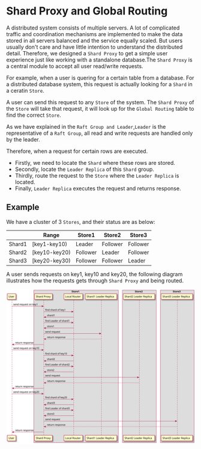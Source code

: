 # **Shard Proxy and Global Routing**

A distributed system consists of multiple servers. A lot of complicated traffic and coordination mechanisms are implemented to make the data stored in all servers balanced and the service equally scaled. But users usually don't care and have little intention to understand the distributed detail. Therefore, we designed a `Shard Proxy` to get a simple user experience just like working with a standalone database.The `Shard Proxy` is a central module to accept all user read/write requests. 

For example, when a user is quering for a certain table from a database. For a distributed database system, this request is actually looking for a `Shard` in a ceratin `Store`. 

A user can send this request to any `Store` of the system. The `Shard Proxy` of the `Store` will take that request, it will look up for the `Global Routing` table to find the correct `Store`. 

As we have explained in the `Raft Group and Leader`,`Leader` is the representative of a `Raft Group`, all read and write requests are handled only by the leader. 

Therefore, when a request for certain rows are executed. 
* Firstly, we need to locate the `Shard` where these rows are stored. 
* Secondly, locate the `Leader Replica` of this `Shard` group. 
* Thirdly, route the request to the `Store` where the `Leader Replica` is located. 
* Finally, `Leader Replica` executes the request and returns response. 


## **Example**

We have a cluster of 3 `Stores`, and their status are as below: 

||Range|Store1|Store2|Store3|
|-|-|-|-|-|
|Shard1|[key1-key10)|Leader|Follower|Follower|
|Shard2|[key10-key20)|Follower|Leader|Follower|
|Shard3|[key20-key30)|Follower|Follower|Leader|

A user sends requests on key1, key10 and key20, the following diagram illustrates how the requests gets through `Shard Proxy` and being routed. 

![User Request Routing Diagram](https://github.com/matrixorigin/artwork/blob/main/docs/overview/matrixcube-requests.svg?raw=true)

